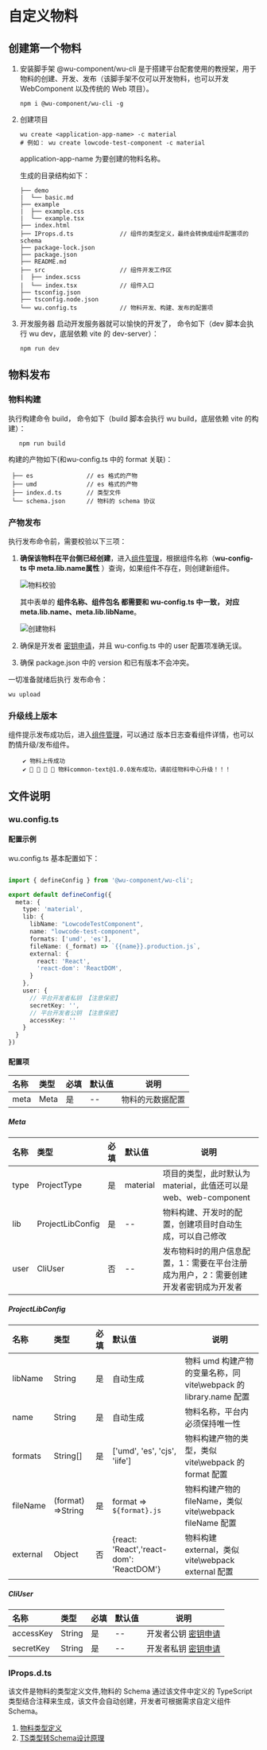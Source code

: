 # 自定义物料

## 创建第一个物料

1. 安装脚手架
   @wu-component/wu-cli 是于搭建平台配套使用的教授架，用于物料的创建、开发、发布（该脚手架不仅可以开发物料，也可以开发 WebComponent 以及传统的 Web 项目）。
   ```
   npm i @wu-component/wu-cli -g
   ```

2. 创建项目
   ```
   wu create <application-app-name> -c material
   # 例如： wu create lowcode-test-component -c material
   ```
   application-app-name 为要创建的物料名称。
   
   生成的目录结构如下：

   ```
   ├── demo                   
   |  └── basic.md
   ├── example
   |  ├── example.css
   |  └── example.tsx
   ├── index.html
   ├── IProps.d.ts             // 组件的类型定义，最终会转换成组件配置项的 schema 
   ├── package-lock.json
   ├── package.json
   ├── README.md
   ├── src                     // 组件开发工作区
   |  ├── index.scss           
   |  └── index.tsx            // 组件入口
   ├── tsconfig.json
   ├── tsconfig.node.json
   └── wu.config.ts            // 物料开发、构建、发布的配置项
   ``` 

3. 开发服务器
   启动开发服务器就可以愉快的开发了， 命令如下（dev 脚本会执行 wu dev，底层依赖 vite 的 dev-server）：
   ```
   npm run dev
   ```

## 物料发布

### 物料构建

执行构建命令 build， 命令如下（build 脚本会执行 wu build，底层依赖 vite 的构建）：

```
   npm run build
```

构建的产物如下(和wu-config.ts 中的 format 关联)：


```
 ├── es               // es 格式的产物
 ├── umd              // es 格式的产物
 ├── index.d.ts       // 类型文件
 └── schema.json      // 物料的 schema 协议
```

### 产物发布

执行发布命令前，需要校验以下三项：

 1. **确保该物料在平台侧已经创建**，进入[组件管理](https://static-cdn.ry-ltd.site/lowcode-center-web/#/atomManagement/componentManage/list)，根据组件名称（**wu-config-ts 中 meta.lib.name属性** ）查询，如果组件不存在，则创建新组件。
     
      ![物料校验](../images/meterial/mater-create-query.png)
   
      其中表单的 **组件名称、组件包名 都需要和 wu-config.ts 中一致， 对应 meta.lib.name、meta.lib.libName**。
   
      ![创建物料](../images/meterial/create-metrial.png)

2. 确保是开发者 [密钥申请](/guide/operation/access)，并且 wu-config.ts 中的 user 配置项准确无误。
3. 确保 package.json 中的 version 和已有版本不会冲突。

一切准备就绪后执行 发布命令：

```
wu upload
```

### 升级线上版本

组件提示发布成功后，进入[组件管理](https://static-cdn.ry-ltd.site/lowcode-center-web/#/atomManagement/componentManage/list)，可以通过 版本日志查看组件详情，也可以酌情升级/发布组件。
```
    ✔ 物料上传成功
    ✔ 🎉 🎉 🎉 🎉 物料common-text@1.0.0发布成功，请前往物料中心升级！！！
```

## 文件说明

### wu.config.ts

#### 配置示例

wu.config.ts 基本配置如下：

```ts

import { defineConfig } from '@wu-component/wu-cli';

export default defineConfig({
  meta: {
    type: 'material',
    lib: {
      libName: "LowcodeTestComponent",
      name: "lowcode-test-component",
      formats: ['umd', 'es'],
      fileName: (_format) => `{{name}}.production.js`,
      external: {
        react: 'React',
        'react-dom': 'ReactDOM',
      }
    },
    user: {
      // 平台开发者私钥 【注意保密】
      secretKey: '',
      // 平台开发者公钥 【注意保密】
      accessKey: ''
    }
  }
})
```

#### 配置项

| 名称   | 类型   | 必填 | 默认值 | 说明       |
|:-----|:-----|:---|:----|----------|
| meta | Meta | 是  | --  | 物料的元数据配置 |

##### Meta

| 名称   | 类型               | 必填 | 默认值      | 说明                                            |
|:-----|:-----------------|:---|:---------|-----------------------------------------------|
| type | ProjectType      | 是  | material | 项目的类型，此时默认为 material，此值还可以是 web、web-component |
| lib  | ProjectLibConfig | 是  | --       | 物料构建、开发时的配置，创建项目时自动生成，可以自己修改                  |
| user | CliUser          | 否  | --       | 发布物料时的用户信息配置，1：需要在平台注册成为用户，2：需要创建开发者密钥成为开发者   |


#####  ProjectLibConfig

| 名称       | 类型                | 必填 | 默认值                                      | 说明                                                |
|:---------|:------------------|:---|:-----------------------------------------|---------------------------------------------------|
| libName  | String            | 是  | 自动生成                                     | 物料 umd 构建产物的变量名称，同 vite\webpack 的 library.name 配置 |
| name     | String            | 是  | 自动生成                                     | 物料名称，平台内必须保持唯一性                                   |
| formats  | String[]          | 是  | ['umd', 'es', 'cjs', 'iife']             | 物料构建产物的类型，类似 vite\webpack 的format 配置              |
| fileName | (format) =>String | 是  | format => `${format}.js`                 | 物料构建产物的fileName，类似 vite\webpack fileName 配置       |
| external | Object            | 否  | {react: 'React','react-dom': 'ReactDOM'} | 物料构建 external，类似 vite\webpack external 配置         |

#####  CliUser

| 名称        | 类型     | 必填 | 默认值 | 说明                                    |
|:----------|:-------|:---|:----|---------------------------------------|
| accessKey | String | 是  | --  | 开发者公钥 [密钥申请](/guide/operation/access) |
| secretKey | String | 是  | --  | 开发者私钥 [密钥申请](/guide/operation/access) |


### IProps.d.ts

该文件是物料的类型定义文件,物料的 Schema 通过该文件中定义的 TypeScript 类型结合注释来生成，该文件会自动创建，开发者可根据需求自定义组件 Schema。

1. [物料类型定义](/guide/use/Schema定义) 
2. [TS类型转Schema设计原理](/guide/framework/type-to-ast) 
